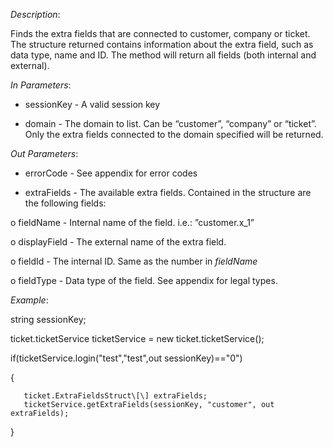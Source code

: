 <properties date="2016-06-24"
SortOrder="158"
/>

*Description*:

Finds the extra fields that are connected to customer, company or ticket. The structure returned contains information about the extra field, such as data type, name and ID. The method will return all fields (both internal and external).

 

*In Parameters*:

* sessionKey            - A valid session key

* domain      - The domain to list. Can be “customer”, “company” or “ticket”. Only the extra fields connected to the domain specified will be returned.

 

*Out Parameters*:

* errorCode  - See appendix for error codes

* extraFields            - The available extra fields. Contained in the structure are the following fields:

o   fieldName                   - Internal name of the field. i.e.: ”customer.x\_1”

o   displayField                - The external name of the extra field.

o   fieldId                         - The internal ID. Same as the number in *fieldName*

o   fieldType                     - Data type of the field. See appendix for legal types.

 

*Example*:

string sessionKey;

ticket.ticketService ticketService = new ticket.ticketService();

if(ticketService.login("test","test",out sessionKey)=="0")

{

       ticket.ExtraFieldsStruct\[\] extraFields;
       ticketService.getExtraFields(sessionKey, "customer", out extraFields);

}
